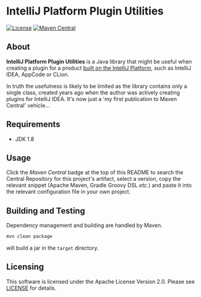 # IntelliJ Platform Plugin Utilities

[![License](https://img.shields.io/badge/License-Apache%202.0-blue.svg)](LICENSE)
[![Maven Central](https://img.shields.io/maven-central/v/org.codebrewer.intellij.platform/intellij-platform-plugin-utilities.svg?label=Maven%20Central)](https://search.maven.org/search?q=g:%22org.codebrewer.intellij.platform%22%20AND%20a:%22intellij-platform-plugin-utilities%22)

## About

**IntelliJ Platform Plugin Utilities** is a Java library that might be useful when creating a plugin for a product
[built on the IntelliJ Platform](https://www.jetbrains.org/intellij/sdk/docs/welcome.html), such as IntelliJ IDEA,
AppCode or CLion.

In truth the usefulness is likely to be limited as the library contains only a single class, created years ago when the
author was actively creating plugins for IntelliJ IDEA. It's now just a 'my first publication to Maven Central'
vehicle...

## Requirements

* JDK 1.8

## Usage

Click the _Maven Central_ badge at the top of this README to search the Central Repository for this project's artifact,
select a version, copy the relevant snippet (Apache Maven, Gradle Groovy DSL _etc._) and paste it into the relevant
configuration file in your own project.

## Building and Testing

Dependency management and building are handled by Maven.

```bash
mvn clean package
```

will build a jar in the `target` directory.

## Licensing

This software is licensed under the Apache License Version 2.0. Please see [LICENSE](LICENSE) for details.
